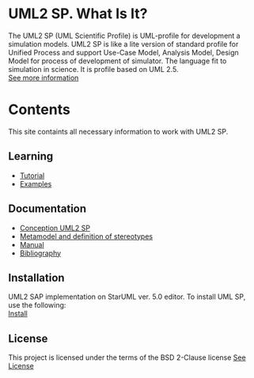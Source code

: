 
<h1 id="header-1"><a href="#header-1"></a>UML2 SP. What Is It?</h1>
The UML2 SP (UML Scientific Profile) is UML-profile for development a simulation models. 
UML2 SP is like a lite version of standard profile for Unified Process and support Use-Case Model, Analysis Model, Design Model for process of development of simulator. The language fit to simulation in science. It is profile based on UML 2.5.
<br/><a href="annotations">See more information</a>
<h1 id="header-2"><a href="#header-1"></a>Contents</h1>

<p>This site containts all necessary information to work with UML2 SP.</p>

<h2 id="header-3"><a href="#header-2"></a>Learning</h2>

- <a href="tutorial">Tutorial</a>
- <a href="examples">Examples</a>


<h2 id="header-4"><a href="#header-2"></a>Documentation</h2>

- <a href="conception">Conception UML2 SP</a>
- <a href="metamodel">Metamodel and definition of stereotypes</a>
- <a href="manual">Manual</a>
- <a href="bibliography">Bibliography</a>


<h2 id="header-5"><a href="#header-2"></a>Installation</h2>
UML2 SAP implementation on StarUML ver. 5.0 editor. To install UML SP, use the following:<br/>
<a href="install">Install</a>

<h2 id="header-6"><a href="#header-2"></a>License</h2>
This project is licensed under the terms of the BSD 2-Clause license
<a href="LICENSE">See License</a>
